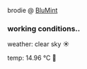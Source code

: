 brodie @ [BluMint](https://www.linkedin.com/company/blumint-io/)

<!--weather_start-->
### working conditions..

weather: clear sky ☀️

temp: 14.96 °C 👕

<!--weather_end-->
